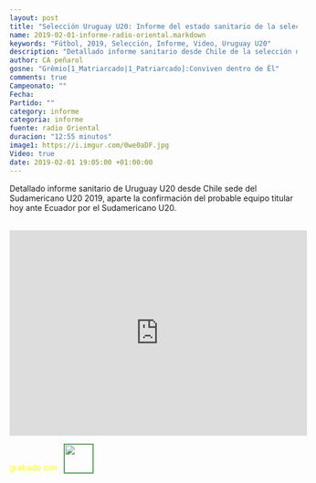 ```yaml
---
layout: post
title: "Selección Uruguay U20: Informe del estado sanitario de la selección U20 desde Chile"
name: 2019-02-01-informe-radio-oriental.markdown
keywords: "Fútbol, 2019, Selección, Informe, Video, Uruguay U20"
description: "Detallado informe sanitario desde Chile de la selección de Uruguay U20 a través de radio Oriental en directo desde Chile"
author: CA peñarol
gosne: "Grêmio[1_Matriarcado|1_Patriarcado]:Conviven dentro de Êl"
comments: true
Campeonato: ""
Fecha:
Partido: ""
category: informe
categoria: informe
fuente: radio Oriental
duracion: "12:55 minutos"
image1: https://i.imgur.com/0we0aDF.jpg
Video: true
date: 2019-02-01 19:05:00 +01:00:00
---
```


Detallado informe sanitario de Uruguay U20 desde Chile sede del Sudamericano U20 2019, aparte la confirmación del probable equipo titular hoy ante Ecuador por el Sudamericano U20.

<br>

<iframe width="521" height="360" src="https://www.youtube.com/embed/qNvtkCTSzss" frameborder="0" allow="accelerometer; autoplay; encrypted-media; gyroscope; picture-in-picture" allowfullscreen></iframe>

<span style="color:yellow;">grabado con</span> <a href="http://ffmpeg.org"><img src="{{ site.url }}/images/ffmpeg.png" width="50px" style="border:1px solid green;vertical-align: sub;margin-left:7px;"></a>
